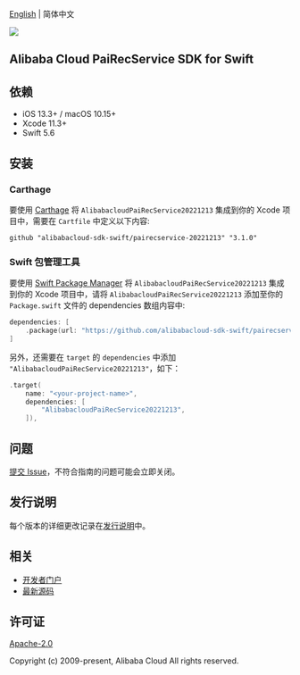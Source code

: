 [English](README.md) | 简体中文

![](https://aliyunsdk-pages.alicdn.com/icons/AlibabaCloud.svg)

## Alibaba Cloud PaiRecService SDK for Swift

## 依赖

- iOS 13.3+ / macOS 10.15+
- Xcode 11.3+
- Swift 5.6

## 安装

### Carthage

要使用 [Carthage](https://github.com/Carthage/Carthage) 将 `AlibabacloudPaiRecService20221213` 集成到你的 Xcode 项目中，需要在 `Cartfile` 中定义以下内容:

```ogdl
github "alibabacloud-sdk-swift/pairecservice-20221213" "3.1.0"
```

### Swift 包管理工具

要使用 [Swift Package Manager](https://swift.org/package-manager/) 将 `AlibabacloudPaiRecService20221213` 集成到你的 Xcode 项目中，请将 `AlibabacloudPaiRecService20221213` 添加至你的 `Package.swift` 文件的 dependencies 数组内容中:

```swift
dependencies: [
    .package(url: "https://github.com/alibabacloud-sdk-swift/pairecservice-20221213.git", from: "3.1.0")
]
```

另外，还需要在 `target` 的 `dependencies` 中添加 `"AlibabacloudPaiRecService20221213"`，如下：

```swift
.target(
    name: "<your-project-name>",
    dependencies: [
        "AlibabacloudPaiRecService20221213",
    ]),
```

## 问题

[提交 Issue](https://github.com/alibabacloud-sdk-swift/pairecservice-20221213/issues/new)，不符合指南的问题可能会立即关闭。

## 发行说明

每个版本的详细更改记录在[发行说明](./ChangeLog.txt)中。

## 相关

* [开发者门户](https://next.api.aliyun.com/home)
* [最新源码](https://github.com/alibabacloud-sdk-swift/pairecservice-20221213)

## 许可证

[Apache-2.0](http://www.apache.org/licenses/LICENSE-2.0)

Copyright (c) 2009-present, Alibaba Cloud All rights reserved.
